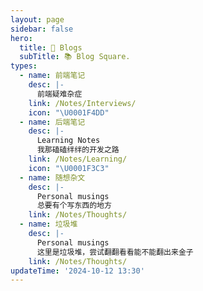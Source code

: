 ```yaml
---
layout: page
sidebar: false
hero:
  title: 💭 Blogs
  subTitle: 📚 Blog Square.
types:
  - name: 前端笔记
    desc: |-
      前端疑难杂症
    link: /Notes/Interviews/
    icon: "\U0001F4DD"
  - name: 后端笔记
    desc: |-
      Learning Notes
      我那磕磕绊绊的开发之路
    link: /Notes/Learning/
    icon: "\U0001F3C3"
  - name: 随想杂文
    desc: |-
      Personal musings
      总要有个写东西的地方
    link: /Notes/Thoughts/
  - name: 垃圾堆
    desc: |-
      Personal musings
      这里是垃圾堆，尝试翻翻看看能不能翻出来金子
    link: /Notes/Thoughts/
updateTime: '2024-10-12 13:30'
---
```


<script setup>
import Note from '../../../docs/.vitepress/views/Note/index.vue'
</script>

<Note />